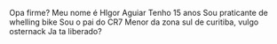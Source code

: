 Opa firme? Meu nome é HIgor Aguiar
Tenho 15 anos 
Sou praticante de whelling bike
Sou o pai do CR7
Menor da zona sul de curitiba, vulgo osternack
Ja ta liberado?
